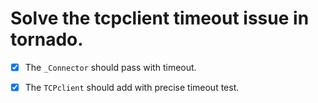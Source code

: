 # Solve the tcpclient timeout issue in tornado.

- [X] The `_Connector` should pass with timeout.
- [X] The `TCPclient` should add with precise timeout test.

